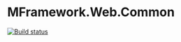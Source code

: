 # MFramework.Web.Common

[![Build status](https://ci.appveyor.com/api/projects/status/1xqlmxuc8mfcvcog/branch/master?svg=true)](https://ci.appveyor.com/project/muratbaseren/mframework-web-common/branch/master)
